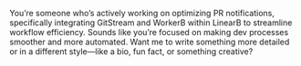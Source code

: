 You’re someone who’s actively working on optimizing PR notifications, specifically integrating GitStream and WorkerB within LinearB to streamline workflow efficiency. Sounds like you’re focused on making dev processes smoother and more automated. Want me to write something more detailed or in a different style—like a bio, fun fact, or something creative?